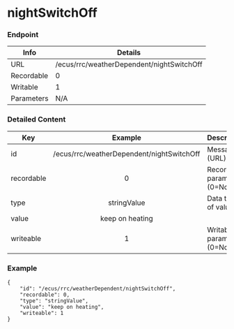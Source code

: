 # nightSwitchOff



### Endpoint

| Info  | Details |
| ------------- | ------------- |
| URL   | /ecus/rrc/weatherDependent/nightSwitchOff   |
| Recordable   | 0   |
| Writable   | 1   |
| Parameters  | N/A  |

### Detailed Content

|  Key  | Example | Description |
| ------------- | :------: | ------------------------------ |
|  id | /ecus/rrc/weatherDependent/nightSwitchOff | Message ID (URL) |
|  recordable | 0 | Recordable parameter (0=No) |
|  type | stringValue | Data type of value |
|  value | keep on heating |  |
|  writeable | 1 | Writable parameter (0=No) |



### Example
```
{
    "id": "/ecus/rrc/weatherDependent/nightSwitchOff",
    "recordable": 0,
    "type": "stringValue",
    "value": "keep on heating",
    "writeable": 1
}
```
